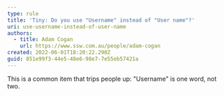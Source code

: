 ```yaml
---
type: rule
title: 'Tiny: Do you use "Username" instead of "User name"?'
uri: use-username-instead-of-user-name
authors:
  - title: Adam Cogan
    url: https://www.ssw.com.au/people/adam-cogan
created: 2022-06-01T18:20:22.290Z
guid: 851e99f3-44e5-48e6-98e7-7e55eb57421a
---
```

This is a common item that trips people up: "Username" is one word, not two.
            
<!--endintro-->

